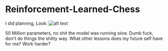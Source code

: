 # Reinforcement-Learned-Chess
I did planning, Look:
![alt text](https://cdn.discordapp.com/attachments/707817196742508564/1136008565614727258/IMG_2295.jpg)

50 Million parameters, no shit the model was running slow. Dumb fuck, don't do things the shitty way. What other lessons does my future self have for me? Work harder?
